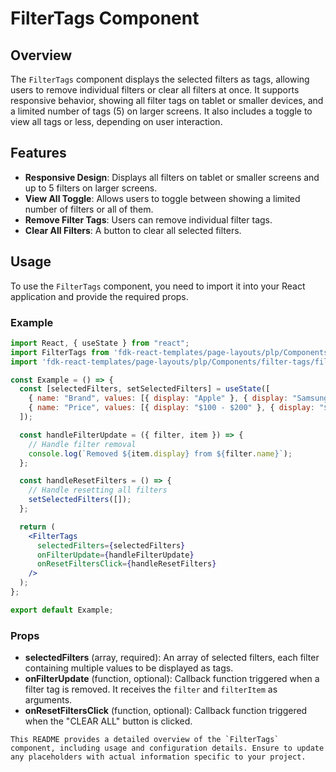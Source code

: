 # FilterTags Component

## Overview
The `FilterTags` component displays the selected filters as tags, allowing users to remove individual filters or clear all filters at once. It supports responsive behavior, showing all filter tags on tablet or smaller devices, and a limited number of tags (5) on larger screens. It also includes a toggle to view all tags or less, depending on user interaction.

## Features
- **Responsive Design**: Displays all filters on tablet or smaller screens and up to 5 filters on larger screens.
- **View All Toggle**: Allows users to toggle between showing a limited number of filters or all of them.
- **Remove Filter Tags**: Users can remove individual filter tags.
- **Clear All Filters**: A button to clear all selected filters.

## Usage
To use the `FilterTags` component, you need to import it into your React application and provide the required props.

### Example
```jsx
import React, { useState } from "react";
import FilterTags from 'fdk-react-templates/page-layouts/plp/Components/filter-tags/filter-tags';
import 'fdk-react-templates/page-layouts/plp/Components/filter-tags/filter-tags.css';

const Example = () => {
  const [selectedFilters, setSelectedFilters] = useState([
    { name: "Brand", values: [{ display: "Apple" }, { display: "Samsung" }] },
    { name: "Price", values: [{ display: "$100 - $200" }, { display: "$200 - $300" }] },
  ]);

  const handleFilterUpdate = ({ filter, item }) => {
    // Handle filter removal
    console.log(`Removed ${item.display} from ${filter.name}`);
  };

  const handleResetFilters = () => {
    // Handle resetting all filters
    setSelectedFilters([]);
  };

  return (
    <FilterTags
      selectedFilters={selectedFilters}
      onFilterUpdate={handleFilterUpdate}
      onResetFiltersClick={handleResetFilters}
    />
  );
};

export default Example;

```

### Props
- **selectedFilters** (array, required): An array of selected filters, each filter containing multiple values to be displayed as tags.
- **onFilterUpdate** (function, optional): Callback function triggered when a filter tag is removed. It receives the `filter` and `filterItem` as arguments.
- **onResetFiltersClick** (function, optional): Callback function triggered when the "CLEAR ALL" button is clicked.

```
This README provides a detailed overview of the `FilterTags` component, including usage and configuration details. Ensure to update any placeholders with actual information specific to your project.
